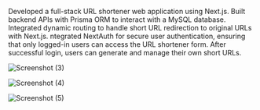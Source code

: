 Developed a full-stack URL shortener web application using Next.js.
Built backend APIs with Prisma ORM to interact with a MySQL database.
Integrated dynamic routing to handle short URL redirection to original URLs with Next.js.
ntegrated NextAuth for secure user authentication, ensuring that only logged-in users can access the URL shortener form. After successful login, users can generate and manage their own short URLs.

![Screenshot (3)](https://github.com/user-attachments/assets/4d34c42e-c30e-4ed6-8605-08590bf9fba3)

![Screenshot (4)](https://github.com/user-attachments/assets/82af8f94-26b1-4908-abf8-e2370358ac1a)

![Screenshot (5)](https://github.com/user-attachments/assets/474bb6e1-4902-4891-940f-9b748f932a49)
